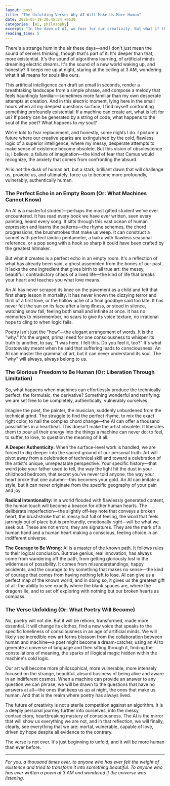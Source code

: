 ```yaml
---
layout: post
title: "The Unfolding Verse: Why AI Will Make Us More Human"
date: 2025-05-19 20:45:24 +0530
categories: [ai, philosophy]
excerpt: "In the dawn of AI, we fear for our creativity. But what if this new intelligence doesn't replace us, but instead pushes us to become more human, more original, and more profound in our art?"
reading_time: 5
---
```


There's a strange hum in the air these days—and I don't just mean the sound of servers thinking, though that's part of it. It's deeper than that, more existential. It's the sound of algorithms learning, of artificial minds dreaming electric dreams. It's the sound of a new world waking up, and honestly? It keeps me up at night, staring at the ceiling at 3 AM, wondering what it all means for souls like ours.

This artificial intelligence can draft an email in seconds, render a breathtaking landscape from a simple phrase, and compose a melody that feels hauntingly familiar—sometimes more familiar than my own desperate attempts at creation. And in this electric moment, lying here in the small hours when all my deepest questions surface, I find myself confronting something profoundly existential: If a machine can create art, what is left for us? If poetry can be generated by a string of code, what happens to the soul of the poet? What happens to *my* soul?

We're told to fear replacement, and honestly, some nights I do. I picture a future where our creative sparks are extinguished by the cold, flawless logic of a superior intelligence, where my messy, desperate attempts to make sense of existence become obsolete. But this vision of obsolescence is, I believe, a failure of imagination—the kind of fear that Camus would recognize, the anxiety that comes from confronting the absurd.

AI is not the dusk of human art, but a stark, brilliant dawn that will challenge us, provoke us, and ultimately, force us to become more profoundly, vulnerably, authentically human.

### The Perfect Echo in an Empty Room (Or: What Machines Cannot Know)

An AI is a masterful student—perhaps the most gifted student we've ever encountered. It has read every book we have ever written, seen every painting, heard every song. It sifts through this vast ocean of human expression and learns the patterns—the rhyme schemes, the chord progressions, the brushstrokes that make us weep. It can construct a sonnet with perfect iambic pentameter, a haiku with flawless seasonal reference, or a pop song with a hook so sharp it could have been crafted by the greatest hitmaker.

But what it creates is a perfect echo in an empty room. It's a reflection of what has already been said, a ghost assembled from the bones of our past. It lacks the one ingredient that gives birth to all true art: the messy, beautiful, contradictory chaos of a lived life—the kind of life that breaks your heart and teaches you what love means.

An AI has never scraped its knee on the pavement as a child and felt that first sharp lesson in mortality. It has never known the dizzying terror and thrill of a first love, or the hollow ache of a final goodbye said too late. It has never felt the sun on its face after a long illness, or stood in silence, watching snow fall, feeling both small and infinite at once. It has no memories to misremember, no scars to give its voice texture, no irrational hope to cling to when logic fails.

Poetry isn't just the "how"—the elegant arrangement of words. It is the "why." It's the urgent, primal need for one consciousness to whisper its truth to another, to say, "I was here. I felt this. Do you feel it, too?" It's what Dostoevsky meant when he said that suffering leads to consciousness. An AI can master the grammar of art, but it can never understand its soul. The "why" will always, always belong to us.

### The Glorious Freedom to Be Human (Or: Liberation Through Limitation)

So, what happens when machines can effortlessly produce the technically perfect, the formulaic, the derivative? Something wonderful and terrifying: we are set free to be completely, authentically, vulnerably ourselves.

Imagine the poet, the painter, the musician, suddenly unburdened from the technical grind. The struggle to find the perfect rhyme, to mix the exact right color, to nail the complex chord change—the AI can offer a thousand possibilities in a heartbeat. This doesn't make the artist obsolete. It liberates them to pour all their energy into the things a machine can never do: to feel, to suffer, to love, to question the meaning of it all.

**A Deeper Authenticity:** When the surface-level work is handled, we are forced to dig deeper into the sacred ground of our personal truth. Art will pivot away from a celebration of technical skill and toward a celebration of the artist's unique, unrepeatable perspective. Your specific history—that weird joke your father used to tell, the way the light hit the dust in your childhood bedroom, that secret you've never told anyone, the way your heart broke that one autumn—this becomes your gold. An AI can imitate a style, but it can never originate from the specific geography of your pain and joy.

**Radical Intentionality:** In a world flooded with flawlessly generated content, the human touch will become a beacon for other human hearts. The deliberate imperfection—the slightly off-key note that conveys a broken heart, the brushstroke that is messy but full of feeling, the word that feels jarringly out of place but is profoundly, emotionally *right*—will be what we seek out. These are not errors; they are signatures. They are the mark of a human hand and a human heart making a conscious, feeling choice in an indifferent universe.

**The Courage to Be Wrong:** AI is a master of the known path. It follows rules to their logical conclusion. But true genius, real innovation, has always come from wandering off the path, from getting gloriously lost in the wilderness of possibility. It comes from misunderstandings, happy accidents, and the courage to try something that makes no sense—the kind of courage that comes from having nothing left to lose. AI can give us a perfect map of the known world, and in doing so, it gives us the greatest gift of all: the ability to see exactly where the blank spaces are, where the dragons lie, and to set off exploring with nothing but our broken hearts as compass.

### The Verse Unfolding (Or: What Poetry Will Become)

No, poetry will not die. But it will be reborn, transformed, made more essential. It will change its clothes, find a new voice that speaks to the specific loneliness of consciousness in an age of artificial minds. We will likely see incredible new art forms blossom from the collaboration between human and machine—a poet might become a dream-catcher, using an AI to generate a universe of language and then sifting through it, finding the constellations of meaning, the sparks of illogical magic hidden within the machine's cold logic.

Our art will become more philosophical, more vulnerable, more intensely focused on the strange, beautiful, absurd business of being alive and aware in an indifferent cosmos. When a machine can provide an answer to any question we can phrase, we will be drawn to the questions that have no answers at all—the ones that keep us up at night, the ones that make us human. And that is the realm where poetry has always lived.

The future of creativity is not a sterile competition against an algorithm. It is a deeply personal journey further into ourselves, into the messy, contradictory, heartbreaking mystery of consciousness. The AI is the mirror that will show us everything we are not, and in that reflection, we will finally, clearly, see everything that we are: mortal, vulnerable, capable of love, driven by hope despite all evidence to the contrary.

The verse is not over. It's just beginning to unfold, and it will be more human than ever before.

---

*For you, a thousand times over, to anyone who has ever felt the weight of existence and tried to transform it into something beautiful. To anyone who has ever written a poem at 3 AM and wondered if the universe was listening.*